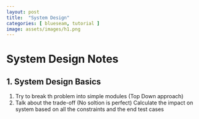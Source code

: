 ```yaml
---
layout: post
title:  "System Design"
categories: [ blueseam, tutorial ]
image: assets/images/h1.png
---
```


# System Design Notes

## 1. System Design Basics
1. Try to break th problem into simple modules (Top Down approach)
2. Talk about the trade-off (No soltion is perfect)
   Calculate the impact on system based on all the constraints and the end test cases

